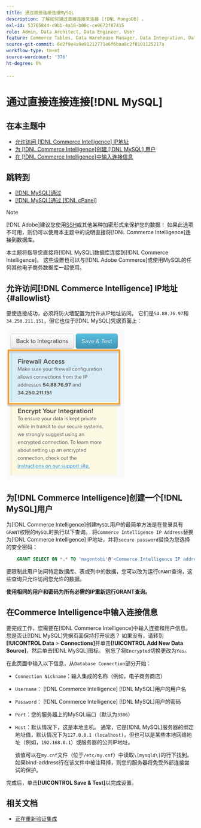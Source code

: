 ```yaml
---
title: 通过直接连接连接MySQL
description: 了解如何通过直接连接来连接 [!DNL MongoDB] 。
exl-id: 53765844-c9bb-4a16-b00c-ce9672f87415
role: Admin, Data Architect, Data Engineer, User
feature: Commerce Tables, Data Warehouse Manager, Data Integration, Data Import/Export
source-git-commit: 6e2f9e4a9e91212771e6f6baa8c2f8101125217a
workflow-type: tm+mt
source-wordcount: '376'
ht-degree: 0%

---
```


# 通过直接连接连接[!DNL MySQL]

## 在本主题中

* [允许访问 [!DNL Commerce Intelligence] IP地址](#allowlist)
* [为 [!DNL Commerce Intelligence]创建 [!DNL MySQL] 用户](#steptwo)
* [在 [!DNL Commerce Intelligence]中输入连接信息](#stepthree)

## 跳转到

* [[!DNL MySQL]通过 ](../integrations/mysql-via-ssh-tunnel.md)
* [[!DNL MySQL]通过 [!DNL cPanel]](../integrations/mysql-via-cpanel.md)

>[!NOTE]
>
>[!DNL Adobe]建议您使用[SSH](../integrations/mysql-via-ssh-tunnel.md)或其他某种加密形式来保护您的数据！ 如果此选项不可用，则仍可以使用本主题中的说明直接将[!DNL Commerce Intelligence]连接到数据库。

本主题将指导您直接将[!DNL MySQL]数据库连接到[!DNL Commerce Intelligence]。 这些设置也可以与[!DNL Adobe Commerce]或使用MySQL的任何其他电子商务数据库一起使用。

## 允许访问[!DNL Commerce Intelligence] IP地址 {#allowlist}

要使连接成功，必须将防火墙配置为允许从IP地址访问。 它们是`54.88.76.97`和`34.250.211.151`，但它也位于[!DNL MySQL]凭据页面上：

![MBI_Allow_Access_IPs.png](../../../assets/MBI_allow_access_IPs.png)

## 为[!DNL Commerce Intelligence]创建一个[!DNL MySQL]用户

为[!DNL Commerce Intelligence]创建`MySQL`用户的最简单方法是在登录具有`GRANT`权限的`MySQL`时执行以下查询。 将`Commerce Intelligence IP Address`替换为[!DNL Commerce Intelligence] IP地址，并将`secure password`替换为您选择的安全密码：

```sql
    GRANT SELECT ON *.* TO 'magentobi'@'<Commerce Intelligence IP address>' IDENTIFIED BY '<secure password>';
```

要限制此用户访问特定数据库、表或列中的数据，您可以改为运行`GRANT`查询，这些查询只允许访问您允许的数据。

**使用相同的用户和密码为所有必需的IP重新运行GRANT查询。**

## 在Commerce Intelligence中输入连接信息

要完成工作，您需要在[!DNL Commerce Intelligence]中输入连接和用户信息。 您是否让[!DNL MySQL]凭据页面保持打开状态？ 如果没有，请转到&#x200B;**[!UICONTROL Data** > **Connections]**&#x200B;并单击&#x200B;**[!UICONTROL Add New Data Source]**，然后单击[!DNL MySQL]图标。 别忘了将`Encrypted`切换更改为`Yes`。

在此页面中输入以下信息，从`Database Connection`部分开始：

* `Connection Nickname`：输入集成的名称（例如，电子商务商店）
* `Username`： [!DNL Commerce Intelligence] [!DNL MySQL]用户的用户名
* `Password`： [!DNL Commerce Intelligence] [!DNL MySQL]用户的密码
* `Port`：您的服务器上的MySQL端口（默认为`3306`）
* `Host`：默认情况下，这是本地主机。 通常，它是[!DNL MySQL]服务器的绑定地址值，默认情况下为`127.0.0.1 (localhost)`，但也可以是某些本地网络地址（例如，`192.168.0.1`）或服务器的公共IP地址。

  该值可以在`my.cnf`文件（位于`/etc/my.cnf`）中读取`\[mysqld\]`的行下找到。 如果bind-address行在该文件中被注释掉，则您的服务器将免受外部连接尝试的保护。

完成后，单击&#x200B;**[!UICONTROL Save & Test]**&#x200B;以完成设置。

## 相关文档

* [正在重新验证集成](https://experienceleague.adobe.com/docs/commerce-knowledge-base/kb/how-to/mbi-reauthenticating-integrations.html?lang=zh-Hans)
